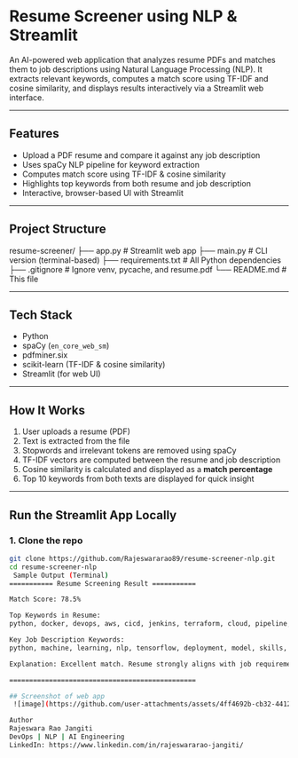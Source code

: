 # Resume Screener using NLP & Streamlit

An AI-powered web application that analyzes resume PDFs and matches them to job descriptions using Natural Language Processing (NLP). It extracts relevant keywords, computes a match score using TF-IDF and cosine similarity, and displays results interactively via a Streamlit web interface.

---

## Features

-  Upload a PDF resume and compare it against any job description
-  Uses spaCy NLP pipeline for keyword extraction
-  Computes match score using TF-IDF & cosine similarity
-  Highlights top keywords from both resume and job description
-  Interactive, browser-based UI with Streamlit

---

## Project Structure

resume-screener/
├── app.py # Streamlit web app
├── main.py # CLI version (terminal-based)
├── requirements.txt # All Python dependencies
├── .gitignore # Ignore venv, pycache, and resume.pdf
└── README.md # This file

---

##  Tech Stack

- Python
- spaCy (`en_core_web_sm`)
- pdfminer.six
- scikit-learn (TF-IDF & cosine similarity)
- Streamlit (for web UI)

---

##  How It Works

1. User uploads a resume (PDF)
2. Text is extracted from the file
3. Stopwords and irrelevant tokens are removed using spaCy
4. TF-IDF vectors are computed between the resume and job description
5. Cosine similarity is calculated and displayed as a **match percentage**
6. Top 10 keywords from both texts are displayed for quick insight

---

##  Run the Streamlit App Locally

### 1. Clone the repo

```bash
git clone https://github.com/Rajeswararao89/resume-screener-nlp.git
cd resume-screener-nlp
 Sample Output (Terminal)
=========== Resume Screening Result ===========

Match Score: 78.5%

Top Keywords in Resume:
python, docker, devops, aws, cicd, jenkins, terraform, cloud, pipeline, automation

Key Job Description Keywords:
python, machine, learning, nlp, tensorflow, deployment, model, skills, data, api

Explanation: Excellent match. Resume strongly aligns with job requirements.

===============================================

## Screenshot of web app
 ![image](https://github.com/user-attachments/assets/4ff4692b-cb32-4412-84d4-db281a9cd106) 

Author
Rajeswara Rao Jangiti
DevOps | NLP | AI Engineering
LinkedIn: https://www.linkedin.com/in/rajeswararao-jangiti/
